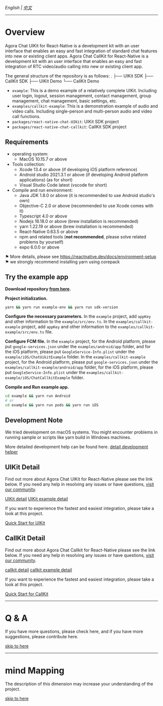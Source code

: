 _English | [中文](./README.zh.md)_

---

# Overview

Agora Chat UIKit for React-Native is a development kit with an user interface that enables an easy and fast integration of standard chat features into new or existing client apps. Agora Chat CallKit for React-Native is a development kit with an user interface that enables an easy and fast integration of RTC video/audio calling into new or existing client app.

The general structure of the repository is as follows:
.
├── UIKit SDK
├── CallKit SDK
├── UIKit Demo
└── CallKit Demo

- `example`: This is a demo example of a relatively complete UIKit. Including user login, logout, session management, contact management, group management, chat management, basic settings, etc.
- `examples/callkit-example`: This is a demonstration example of audio and video calls. Including single-person and multi-person audio and video call functions.
- `packages/react-native-chat-UIKit`: UIKit SDK project
- `packages/react-native-chat-callkit`: CallKit SDK project

## Requirements

- operating system:
  - MacOS 10.15.7 or above
- Tools collection:
  - Xcode 13.4 or above (if developing iOS platform reference)
  - Android studio 2021.3.1 or above (if developing Android platform applications) (as for short)
  - Visual Studio Code latest (vscode for short)
- Compile and run environment:
  - Java JDK 1.8.0 or above (it is recommended to use Android studio's own)
  - Objective-C 2.0 or above (recommended to use Xcode comes with it)
  - Typescript 4.0 or above
  - Nodejs 16.18.0 or above (brew installation is recommended)
  - yarn 1.22.19 or above (brew installation is recommended)
  - React-Native 0.63.5 or above
  - npm and related tools (**not recommended**, please solve related problems by yourself)
  - expo 6.0.0 or above

⚑ More details, please see https://reactnative.dev/docs/environment-setup
⚑ we strongly recommend installing yarn using corepack

## Try the example app

**Download repository [from here](https://github.com/AgoraIO-Usecase/AgoraChat-rn).**

**Project initialization.**

```sh
yarn && yarn run example-env && yarn run sdk-version
```

**Configure the necessary parameters.**
In the `example` project, add `appKey` and other information to the `example/src/env.ts`. In the `examples/callkit-example` project, add `appKey` and other information to the `examples/callkit-example/src/env.ts` file.

**Configure FCM file.**
In the `example` project, for the Android platform, please put `google-services.json` under the `examples/android/app` folder, and for the iOS platform, please put `GoogleService-Info.plist` under the `example/iOS/ChatUikitExample` folder.
In the `examples/callkit-example` project, for the Android platform, please put `google-services.json` under the `examples/callkit-example/android/app` folder, for the iOS platform, please put `GoogleService-Info.plist` under the `examples/callkit-example/iOS/ChatCallkitExample` folder.

**Compile and Run example app.**

```sh
cd example && yarn run Android
# or
cd example && yarn run pods && yarn run iOS
```

## Development Note

We tried development on macOS systems. You might encounter problems in running sample or scripts like yarn build in Windows machines.

More detailed development help can be found here.
[detail development helper](./docs/dev.md)

## UIKit Detail

Find out more about Agora Chat UIKit for React-Native please see the link below. If you need any help in resolving any issues or have questions, [visit our community](https://github.com/AgoraIO-Usecase/AgoraChat-rn).

[UIKit detail](./packages/react-native-chat-UIKit/README.md)
[UIKit example detail](./example/README.md)

If you want to experience the fastest and easiest integration, please take a look at this project.

[Quick Start for UIKit](https://github.com/AgoraIO-Usecase/AgoraChat-UIKit-rn)

## CallKit Detail

Find out more about Agora Chat Callkit for React-Native please see the link below. If you need any help in resolving any issues or have questions, [visit our community](https://github.com/AgoraIO-Usecase/AgoraChat-rn).

[callkit detail](./packages/react-native-chat-callkit/README.md)
[callkit example detail](./examples/callkit-example/README.md)

If you want to experience the fastest and easiest integration, please take a look at this project.

[Quick Start for CallKit](https://github.com/AgoraIO-Usecase/AgoraChat-Callkit-rn)

---

# Q & A

If you have more questions, please check here, and if you have more suggestions, please contribute here.

[skip to here](./QA.md)

---

# mind Mapping

The description of this dimension may increase your understanding of the project.

[skip to here](./swdt.md)
